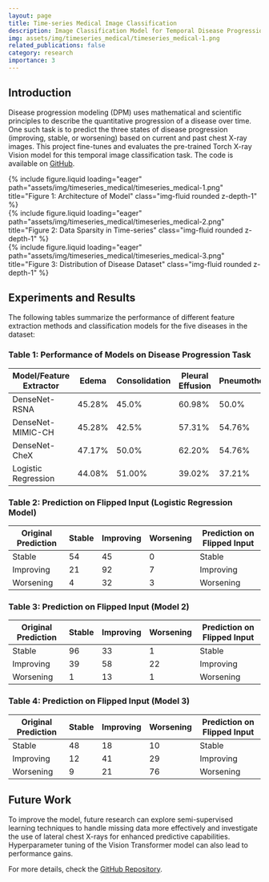 ```yaml
---
layout: page
title: Time-series Medical Image Classification
description: Image Classification Model for Temporal Disease Progression of Chest X-ray dataset
img: assets/img/timeseries_medical/timeseries_medical-1.png
related_publications: false
category: research
importance: 3
---
```


## Introduction

Disease progression modeling (DPM) uses mathematical and scientific principles to describe the quantitative progression of a disease over time. One such task is to predict the three states of disease progression (improving, stable, or worsening) based on current and past chest X-ray images. This project fine-tunes and evaluates the pre-trained Torch X-ray Vision model for this temporal image classification task.
The code is available on [GitHub](https://github.com/wonkwonlee/time-series-vision-model).

<div class="row">
    <div class="col-sm-6 mt-3 mt-md-0">
        {% include figure.liquid loading="eager" path="assets/img/timeseries_medical/timeseries_medical-1.png" title="Figure 1: Architecture of Model" class="img-fluid rounded z-depth-1" %}
    </div>
</div>
<div class="row">
    <div class="col-sm-6 mt-3 mt-md-0">
        {% include figure.liquid loading="eager" path="assets/img/timeseries_medical/timeseries_medical-2.png" title="Figure 2: Data Sparsity in Time-series" class="img-fluid rounded z-depth-1" %}
    </div>
</div>
<div class="row">
    <div class="col-sm-6 mt-3 mt-md-0">
        {% include figure.liquid loading="eager" path="assets/img/timeseries_medical/timeseries_medical-3.png" title="Figure 3: Distribution of Disease Dataset" class="img-fluid rounded z-depth-1" %}
    </div>
</div>

## Experiments and Results

The following tables summarize the performance of different feature extraction methods and classification models for the five diseases in the dataset:

### Table 1: Performance of Models on Disease Progression Task

| **Model/Feature Extractor** | **Edema** | **Consolidation** | **Pleural Effusion** | **Pneumothorax** | **Pneumonia** | **Average Accuracy** |
| --------------------------- | --------- | ----------------- | -------------------- | ---------------- | ------------- | -------------------- |
| DenseNet-RSNA               | 45.28%    | 45.0%             | 60.98%               | 50.0%            | 61.70%        | 53.70%               |
| DenseNet-MIMIC-CH           | 45.28%    | 42.5%             | 57.31%               | 54.76%           | 63.83%        | 53.40%               |
| DenseNet-CheX               | 47.17%    | 50.0%             | 62.20%               | 54.76%           | 63.83%        | 56.40%               |
| Logistic Regression         | 44.08%    | 51.00%            | 39.02%               | 37.21%           | 56.13%        | 45.49%               |

### Table 2: Prediction on Flipped Input (Logistic Regression Model)

| **Original Prediction** | **Stable** | **Improving** | **Worsening** | **Prediction on Flipped Input** |
| ----------------------- | ---------- | ------------- | ------------- | ------------------------------- |
| Stable                  | 54         | 45            | 0             | Stable                          |
| Improving               | 21         | 92            | 7             | Improving                       |
| Worsening               | 4          | 32            | 3             | Worsening                       |

### Table 3: Prediction on Flipped Input (Model 2)

| **Original Prediction** | **Stable** | **Improving** | **Worsening** | **Prediction on Flipped Input** |
| ----------------------- | ---------- | ------------- | ------------- | ------------------------------- |
| Stable                  | 96         | 33            | 1             | Stable                          |
| Improving               | 39         | 58            | 22            | Improving                       |
| Worsening               | 1          | 13            | 1             | Worsening                       |

### Table 4: Prediction on Flipped Input (Model 3)

| **Original Prediction** | **Stable** | **Improving** | **Worsening** | **Prediction on Flipped Input** |
| ----------------------- | ---------- | ------------- | ------------- | ------------------------------- |
| Stable                  | 48         | 18            | 10            | Stable                          |
| Improving               | 12         | 41            | 29            | Improving                       |
| Worsening               | 9          | 21            | 76            | Worsening                       |

## Future Work

To improve the model, future research can explore semi-supervised learning techniques to handle missing data more effectively and investigate the use of lateral chest X-rays for enhanced predictive capabilities. Hyperparameter tuning of the Vision Transformer model can also lead to performance gains.

For more details, check the [GitHub Repository](https://github.com/vaibhavg152/TimeSeriesMedicalImageClassification).
